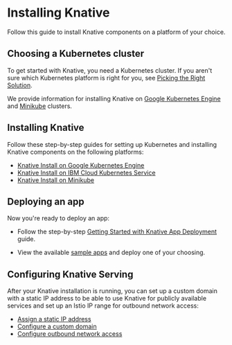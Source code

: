 # Installing Knative

Follow this guide to install Knative components on a platform of your choice. 

## Choosing a Kubernetes cluster

To get started with Knative, you need a Kubernetes cluster. If you aren't
sure which Kubernetes platform is right for you, see
[Picking the Right Solution](https://kubernetes.io/docs/setup/pick-right-solution/).

We provide information for installing Knative on
[Google Kubernetes Engine](https://cloud.google.com/kubernetes-engine/docs/) and
[Minikube](https://kubernetes.io/docs/setup/minikube/) clusters.

## Installing Knative

Follow these step-by-step guides for setting up Kubernetes and installing
Knative components on the following platforms:

* [Knative Install on Google Kubernetes Engine](Knative-with-GKE.md)
* [Knative Install on IBM Cloud Kubernetes Service](Knative-with-IKS.md)
* [Knative Install on Minikube](Knative-with-Minikube.md)

## Deploying an app

Now you're ready to deploy an app:

* Follow the step-by-step
  [Getting Started with Knative App Deployment](getting-started-knative-app.md)
  guide.

* View the available [sample apps](../serving/samples) and deploy one of your
  choosing.

## Configuring Knative Serving

After your Knative installation is running, you can set up a custom domain with
a static IP address to be able to use Knative for publicly available services
and set up an Istio IP range for outbound network access:

* [Assign a static IP address](../serving/gke-assigning-static-ip-address.md)
* [Configure a custom domain](../serving/using-a-custom-domain.md)
* [Configure outbound network access](../serving/outbound-network-access.md)
